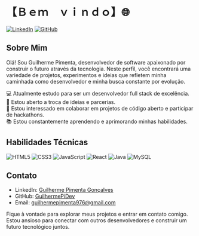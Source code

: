 # 【﻿Ｂｅｍ　ｖｉｎｄｏ】🌐

[![LinkedIn](https://img.shields.io/badge/LinkedIn-Profile-blue)](https://www.linkedin.com/in/guilherme-pimentadev/)
[![GitHub](https://img.shields.io/github/followers/GuilhermePiDev?label=Follow&style=social)](https://github.com/GuilhermePiDev)

## Sobre Mim

Olá! Sou Guilherme Pimenta, desenvolvedor de software apaixonado por construir o futuro através da tecnologia. Neste perfil, você encontrará uma variedade de projetos, experimentos e ideias que refletem minha caminhada como desenvolvedor e minha busca constante por evolução.</br>

:computer: Atualmente estudo para ser um desenvolvedor full stack de excelência.</br>
:speech_balloon: Estou aberto a troca de ideias e parcerias.</br>
:rocket: Estou interessado em colaborar em projetos de código aberto e participar de hackathons.</br>
:books: Estou constantemente aprendendo e aprimorando minhas habilidades.</br>

## Habilidades Técnicas
  ![HTML5](https://img.icons8.com/color/48/000000/html-5.png)
  ![CSS3](https://img.icons8.com/color/48/000000/css3.png)
  ![JavaScript](https://img.icons8.com/color/48/000000/javascript.png)
   ![React](https://img.icons8.com/color/48/000000/react-native.png)
  ![Java](https://img.icons8.com/color/48/000000/java-coffee-cup-logo.png)
  ![MySQL](https://img.icons8.com/color/48/000000/mysql-logo.png)

## Contato

- LinkedIn: [Guilherme Pimenta Gonçalves](https://www.linkedin.com/in/seu-nome/)
- GitHub: [GuilhermePiDev](https://github.com/GuilhermePiDev)
- Email: guilhermepimenta976@gmail.com</br>

Fique à vontade para explorar meus projetos e entrar em contato comigo. Estou ansioso para conectar com outros desenvolvedores e construir um futuro tecnológico juntos.
